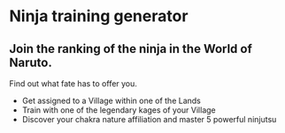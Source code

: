 # Ninja training generator
##  Join the ranking of the ninja in the World of Naruto.

Find out what fate has to offer you.
* Get assigned to a Village within one of the Lands
* Train with one of the legendary kages of your Village
* Discover your chakra nature affiliation and master 5 powerful ninjutsu